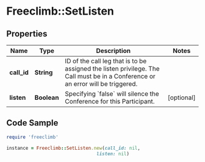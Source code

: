 # Freeclimb::SetListen

## Properties

Name | Type | Description | Notes
------------ | ------------- | ------------- | -------------
**call_id** | **String** | ID of the call leg that is to be assigned the listen privilege. The Call must be in a Conference or an error will be triggered. | 
**listen** | **Boolean** | Specifying &#x60;false&#x60; will silence the Conference for this Participant. | [optional] 

## Code Sample

```ruby
require 'freeclimb'

instance = Freeclimb::SetListen.new(call_id: nil,
                                 listen: nil)
```


